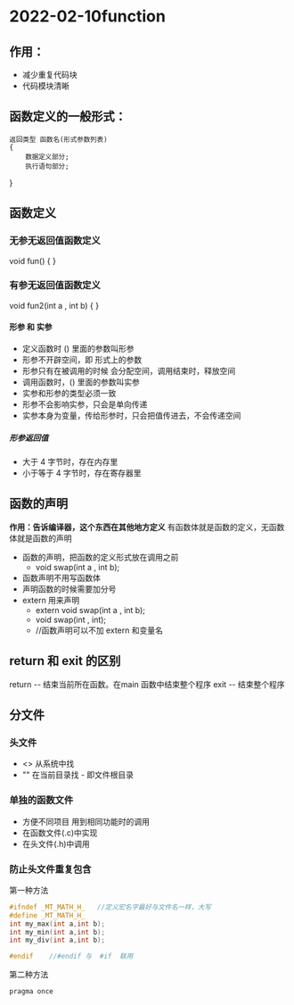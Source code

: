 # 2022-02-10function
## 作用：
* 减少重复代码块
* 代码模块清晰

## 函数定义的一般形式：
	返回类型 函数名(形式参数列表)
	{
		数据定义部分;
		执行语句部分;
}
           





## 函数定义
### 无参无返回值函数定义
void fun()
{
}

### 有参无返回值函数定义
void fun2(int a , int b)
{
}

#### 形参 和 实参
* 定义函数时 () 里面的参数叫形参
* 形参不开辟空间，即 形式上的参数
* 形参只有在被调用的时候 会分配空间，调用结束时，释放空间
* 调用函数时，() 里面的参数叫实参
* 实参和形参的类型必须一致
* 形参不会影响实参，只会是单向传递
* 实参本身为变量，传给形参时，只会把值传进去，不会传递空间


##### 形参返回值
* 大于 4 字节时，存在内存里
* 小于等于 4 字节时，存在寄存器里




## 函数的声明
**作用：告诉编译器，这个东西在其他地方定义**
有函数体就是函数的定义，无函数体就是函数的声明



* 函数的声明，把函数的定义形式放在调用之前
    * void swap(int a , int b);
* 函数声明不用写函数体
* 声明函数的时候需要加分号
* extern 用来声明
    * extern void swap(int a , int b);
    * void swap(int , int); 
    *  //函数声明可以不加 extern 和变量名
   



## return 和 exit 的区别
return  -- 结束当前所在函数。在main 函数中结束整个程序
exit -- 结束整个程序




## 分文件
### 头文件
* <> 从系统中找
* "" 在当前目录找  -  即文件根目录

### 单独的函数文件
* 方便不同项目 用到相同功能时的调用
* 在函数文件(.c)中实现
* 在头文件(.h)中调用

### 防止头文件重复包含
第一种方法
```c
#ifndef _MT_MATH_H_   //定义宏名字最好与文件名一样，大写
#define _MT_MATH_H_
int my_max(int a,int b);
int my_min(int a,int b);
int my_div(int a,int b);

#endif    //#endif 与  #if  联用
```

第二种方法
```c
pragma once
```